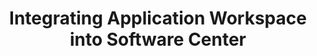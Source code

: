 ---
title: "Integrating Application Workspace into Software Center"
categories:
  - Blog
tags:
  - link
  - Recast Software
link: https://www.recastsoftware.com/resources/integrating-application-workspace-into-software-center/
---